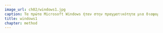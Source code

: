 ```yaml
---
image_url: ch02/windows1.jpg
caption: Τα πρώτα Microsoft Windows ήταν στην πραγματικότητα μια διαφορετική οργάνωση του λειτουργικού συστήματος MS-DOS.
title: windows1
chapter: method
---
```


